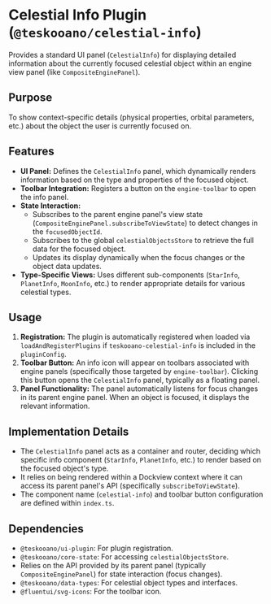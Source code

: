 # Celestial Info Plugin (`@teskooano/celestial-info`)

Provides a standard UI panel (`CelestialInfo`) for displaying detailed information about the currently focused celestial object within an engine view panel (like `CompositeEnginePanel`).

## Purpose

To show context-specific details (physical properties, orbital parameters, etc.) about the object the user is currently focused on.

## Features

- **UI Panel:** Defines the `CelestialInfo` panel, which dynamically renders information based on the type and properties of the focused object.
- **Toolbar Integration:** Registers a button on the `engine-toolbar` to open the info panel.
- **State Interaction:**
  - Subscribes to the parent engine panel's view state (`CompositeEnginePanel.subscribeToViewState`) to detect changes in the `focusedObjectId`.
  - Subscribes to the global `celestialObjectsStore` to retrieve the full data for the focused object.
  - Updates its display dynamically when the focus changes or the object data updates.
- **Type-Specific Views:** Uses different sub-components (`StarInfo`, `PlanetInfo`, `MoonInfo`, etc.) to render appropriate details for various celestial types.

## Usage

1.  **Registration:** The plugin is automatically registered when loaded via `loadAndRegisterPlugins` if `teskooano-celestial-info` is included in the `pluginConfig`.
2.  **Toolbar Button:** An info icon will appear on toolbars associated with engine panels (specifically those targeted by `engine-toolbar`). Clicking this button opens the `CelestialInfo` panel, typically as a floating panel.
3.  **Panel Functionality:** The panel automatically listens for focus changes in its parent engine panel. When an object is focused, it displays the relevant information.

## Implementation Details

- The `CelestialInfo` panel acts as a container and router, deciding which specific info component (`StarInfo`, `PlanetInfo`, etc.) to render based on the focused object's type.
- It relies on being rendered within a Dockview context where it can access its parent panel's API (specifically `subscribeToViewState`).
- The component name (`celestial-info`) and toolbar button configuration are defined within `index.ts`.

## Dependencies

- `@teskooano/ui-plugin`: For plugin registration.
- `@teskooano/core-state`: For accessing `celestialObjectsStore`.
- Relies on the API provided by its parent panel (typically `CompositeEnginePanel`) for state interaction (focus changes).
- `@teskooano/data-types`: For celestial object types and interfaces.
- `@fluentui/svg-icons`: For the toolbar icon.
